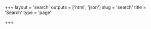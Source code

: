 +++
layout = 'search'
outputs = ['html', 'json']
slug = 'search'
title = 'Search'
type = 'page'

+++
